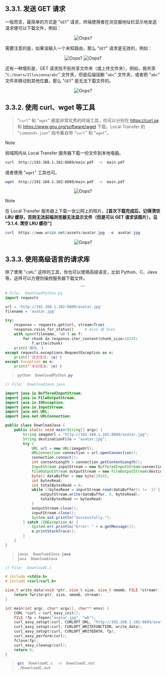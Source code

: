 ## 3.3.1. 发送 GET 请求

一般而言，最简单的方式是 "`GET`" 请求，终端使用者在浏览器地址栏显示地发送请求便可以下载文件，例如：

<div style="text-align: center;">
    <img src="assets/img/demo-GET.png" style="zoom:100%;" alt="Oops?">
</div>

需要注意的是，如果误输入一个未知路由，那么 "`GET`" 请求是无效的，例如：

<div style="text-align: center;">
    <img src="assets/img/demo-unknown.png" style="zoom:100%;" alt="Oops?">
    <img src="assets/img/demo-unknown2.png" style="zoom:100%;" alt="Oops?">
</div>

还有一种情形是，GET 请求找不到共享文件夹（或上传文件夹），例如，我共享 "`C:/Users/Illusionna/abc`" 文件夹，但是后端误删 "`abc`" 文件夹，或者把 "`abc`" 文件夹移动到其他位置，那么 "`GET`" 是无法下载文件的。

<div style="text-align: center;">
    <img src="assets/img/demo-500.png" style="zoom:100%;" alt="Oops?">
</div>

## 3.3.2. 使用 curl、wget 等工具

> "`curl`" 和 "`wget`" 都是非常优秀的终端工具，你可以分别在 https://curl.se 和 https://www.gnu.org/software/wget 下载，Local Transfer 的 "`commands.json`" 指令集自带 "`curl`" 和 "`wget`"。

> [!NOTE]
> 局域网内从 Local Transfer 服务器下载一份文件到本地电脑。
> ```zsh
> curl  http://192.168.1.102:8889/main.pdf  -o  main.pdf
> ```
> 或者使用 "`wget`" 工具也可。
> ```zsh
> wget  http://192.168.1.102:8889/main.pdf  -o  main.pdf
> ```

<div style="text-align: center;">
    <img src="assets/img/demo-curl.png" style="zoom:100%;" alt="Oops?">
</div>

> [!NOTE]
> 在 Local Transfer 服务器上下载一张公网上的照片。【**首次下载完成后，记得清空 LRU 缓存，否则无法前端浏览器无法显示文件（但是可以 GET 请求该图片），见 “3.1.4. 清空 LRU 缓存”**】
> ```PowerShell
> curl  https://www.orzzz.net/assets/avatar.jpg  -o  avatar.jpg
> ```

<div style="text-align: center;">
    <img src="assets/img/demo-avatar.png" style="zoom:100%;" alt="Oops?">
</div>

## 3.3.3. 使用高级语言的请求库

除了使用 "`cURL`" 这样的工具，你也可以使用高级语言，比如 Python、C、Java 等，这样可以方便你操控服务器下载文件。

<div style="text-align: center;">
    <img src="assets/img/requests-sidebar.png" style="zoom:25%;" alt="Oops?">
</div>

```python
# File:  DownloadPython.py
import requests

url = 'http://192.168.1.102:8889/avatar.jpg'
filename = 'avatar.jpg'

try:
    response = requests.get(url, stream=True)
    response.raise_for_status()     # 4xxx 或 5xxx.
    with open(filename, 'wb') as f:
        for chunk in response.iter_content(chunk_size=1024):
            f.write(chunk)
    print('成功.')
except requests.exceptions.RequestException as e:
    print(f'请求错误: {e}')
except Exception as e:
    print(f'未知错误: {e}')
```

> ```PowerShell
> python  DownloadPython.py
> ```

```java
// File:  DownloadJava.java

import java.io.BufferedInputStream;
import java.io.FileOutputStream;
import java.io.IOException;
import java.io.InputStream;
import java.net.URL;
import java.net.URLConnection;

public class DownloadJava {
    public static void main(String[] args) {
        String imageUrl = "http://192.168.1.102:8889/avatar.jpg";
        String destinationFile = "avatar.jpg";
        try {
            URL url = new URL(imageUrl);
            URLConnection connection = url.openConnection();
            connection.connect();
            int contentLength = connection.getContentLength();
            InputStream inputStream = new BufferedInputStream(connection.getInputStream());
            FileOutputStream outputStream = new FileOutputStream(destinationFile);
            byte[] dataBuffer = new byte[1024];
            int bytesRead;
            int totalBytesRead = 0;
            while ((bytesRead = inputStream.read(dataBuffer)) != -1) {
                outputStream.write(dataBuffer, 0, bytesRead);
                totalBytesRead += bytesRead;
            }
            outputStream.close();
            inputStream.close();
            System.out.println("Successfully.");
        } catch (IOException e) {
            System.err.println("Error: " + e.getMessage());
            e.printStackTrace();
        }
    }
}
```

> ```PowerShell
> javac  DownloadJava.java
> java  DownloadJava
> ```

```c
// File:  DownloadC.c

# include <stdio.h>
# include <curl/curl.h>

size_t write_data(void *ptr, size_t size, size_t nmemb, FILE *stream) {
    return fwrite(ptr, size, nmemb, stream);
}

int main(int argc, char* argv[], char** envs) {
    CURL *curl = curl_easy_init();
    FILE *fp = fopen("avatar.jpg", "wb");
    curl_easy_setopt(curl, CURLOPT_URL, "http://192.168.1.102:8889/avatar.jpg");
    curl_easy_setopt(curl, CURLOPT_WRITEFUNCTION, write_data);
    curl_easy_setopt(curl, CURLOPT_WRITEDATA, fp);
    curl_easy_perform(curl);
    fclose(fp);
    curl_easy_cleanup(curl);
    return 0;
}
```

> ```Bash
> gcc  DownloadC.c  -o  DownloadC.out
> ./DownloadC.out
> ```